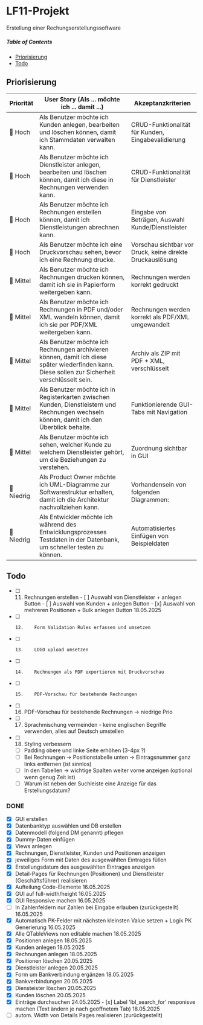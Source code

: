 # LF11-Projekt

Erstellung einer Rechungserstellungssoftware

##### Table of Contents  
- [Priorisierung](#priorisierung)
- [Todo](#todo)

## Priorisierung
| **Priorität** | **User Story (Als ... möchte ich ... damit ...)**                                                                                                | **Akzeptanzkriterien**                                    |
|---------------|--------------------------------------------------------------------------------------------------------------------------------------------------|-----------------------------------------------------------|
| 🥇 Hoch        | Als Benutzer möchte ich Kunden anlegen, bearbeiten und löschen können, damit ich Stammdaten verwalten kann.                                      | CRUD-Funktionalität für Kunden, Eingabevalidierung        |
| 🥇 Hoch        | Als Benutzer möchte ich Dienstleister anlegen, bearbeiten und löschen können, damit ich diese in Rechnungen verwenden kann.                      | CRUD-Funktionalität für Dienstleister                     |
| 🥇 Hoch        | Als Benutzer möchte ich Rechnungen erstellen können, damit ich Dienstleistungen abrechnen kann.                                                  | Eingabe von Beträgen, Auswahl Kunde/Dienstleister         |
| 🥇 Hoch        | Als Benutzer möchte ich eine Druckvorschau sehen, bevor ich eine Rechnung drucke.                                                                | Vorschau sichtbar vor Druck, keine direkte Druckauslösung |
| 🥈 Mittel      | Als Benutzer möchte ich Rechnungen drucken können, damit ich sie in Papierform weitergeben kann.                                                 | Rechnungen werden korrekt gedruckt                        |
| 🥈 Mittel      | Als Benutzer möchte ich Rechnungen in PDF und/oder XML wandeln können, damit ich sie per PDF/XML weitergeben kann.                               | Rechnungen werden korrekt als PDF/XML umgewandelt         |
| 🥈 Mittel      | Als Benutzer möchte ich Rechnungen archivieren können, damit ich diese später wiederfinden kann. Diese sollen zur Sicherheit verschlüsselt sein. | Archiv als ZIP mit PDF + XML, verschlüsselt               |
| 🥈 Mittel      | Als Benutzer möchte ich in Registerkarten zwischen Kunden, Dienstleistern und Rechnungen wechseln können, damit ich den Überblick behalte.       | Funktionierende GUI-Tabs mit Navigation                   |
| 🥈 Mittel      | Als Benutzer möchte ich sehen, welcher Kunde zu welchem Dienstleister gehört, um die Beziehungen zu verstehen.                                   | Zuordnung sichtbar in GUI                                 |
| 🥉 Niedrig     | Als Product Owner möchte ich UML-Diagramme zur Softwarestruktur erhalten, damit ich die Architektur nachvollziehen kann.                         | Vorhandensein von folgenden Diagrammen:                   |
| 🥉 Niedrig     | Als Entwickler möchte ich während des Entwicklungsprozesses Testdaten in der Datenbank, um schneller testen zu können.                           | Automatisiertes Einfügen von Beispieldaten                |


## Todo




- [ ]    11.    Rechnungen erstellen
    - [ ]    Auswahl von Dienstleister + anlegen Button
    - [ ]    Auswahl von Kunden + anlegen Button
    - [x]    Auswahl von mehreren Positionen + Bulk anlegen Button 18.05.2025
- [ ]     12.    Form Validation Rules erfassen und umsetzen
- [ ]     13.    LOGO upload umsetzen
- [ ]     14.    Rechnungen als PDF exportieren mit Druckvorschau
- [ ]     15.    PDF-Vorschau für bestehende Rechnungen
- [ ] 16.    PDF-Vorschau für bestehende Rechnungen -> niedrige Prio
- [ ] 17. Sprachmischung vermeinden - keine englischen Begriffe verwenden, alles auf Deutsch umstellen
- [ ] 18. Styling verbessern
    - [ ] Padding obere und linke Seite erhöhen (3-4px ?)
    - [ ] Bei Rechnungen -> Positionstabelle unten -> Eintragsnummer ganz links entfernen (ist sinnlos)
    - [ ] In den Tabellen -> wichtige Spalten weiter vorne anzeigen (optional wenn genug Zeit ist)
    - [ ] Warum ist neben der Suchleiste eine Anzeige für das Erstellungsdatum?
### DONE
- [x]    GUI erstellen
- [x]    Datenbanktyp auswählen und DB erstellen
- [x]    Datenmodell (folgend DM genannt) pflegen
- [x]    Dummy-Daten einfügen
- [x]    Views anlegen
- [x]    Rechnungen, Dienstleister, Kunden und Positionen anzeigen
- [x]    jeweiliges Form mit Daten des ausgewählten Eintrages füllen
- [x]    Erstellungsdatum des ausgewählten Eintrages anzeigen
- [x]    Detail-Pages für Rechnungen (Positionen) und Dienstleister (Geschäftsführer) realisieren 
- [x]    Aufteilung Code-Elemente 16.05.2025
- [x]    GUI auf full-width/height 16.05.2025
- [x]    GUI Responsive machen 16.05.2025
- [ ]    In Zahlenfeldern nur Zahlen bei Eingabe erlauben (zurückgestellt) 16.05.2025
- [x]    Automatisch PK-Felder mit nächsten kleinsten Value setzen + Logik PK Generierung 16.05.2025
- [x]    Alle QTableViews non editable machen 18.05.2025
- [x]    Positionen anlegen 18.05.2025
- [x]    Kunden anlegen 18.05.2025
- [x]    Rechnungen anlegen 18.05.2025
- [x]    Positionen löschen 20.05.2025
- [x]    Dienstleister anlegen 20.05.2025
  - [x]    Form um Bankverbindung ergänzen 18.05.2025
  - [x] Bankverbindungen  20.05.2025
- [x]    Diensteister löschen 20.05.2025
- [x]    Kunden löschen 20.05.2025
- [x]    Einträge durchsuchen 24.05.2025
    - [x]    Label 'lbl_search_for' responisve machen (Text ändern je nach geöffnetem Tab) 18.05.2025
- [ ]    autom. Width von Details Pages realisieren (zurückgestellt)